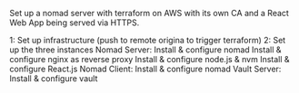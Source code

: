 Set up a nomad server with terraform on AWS with its own CA and a React Web App being served via HTTPS.

1: Set up infrastructure (push to remote origina to trigger terraform)
2: Set up the three instances
    Nomad Server: 
        Install & configure nomad
        Install & configure nginx as reverse proxy
        Install & configure node.js & nvm
        Install & configure React.js
    Nomad Client:
        Install & configure nomad
    Vault Server:
        Install & configure vault
